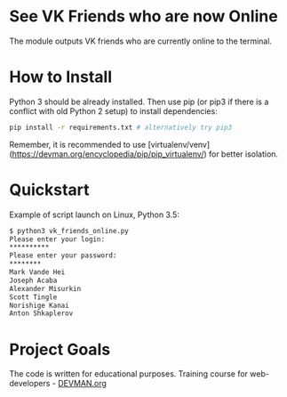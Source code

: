 # See VK Friends who are now Online

The module outputs VK friends who are currently online to the terminal.

# How to Install

Python 3 should be already installed. Then use pip (or pip3 if there is a conflict with old Python 2 setup) to install dependencies:

```bash
pip install -r requirements.txt # alternatively try pip3
```

Remember, it is recommended to use [virtualenv/venv] (https://devman.org/encyclopedia/pip/pip_virtualenv/) for better isolation.

# Quickstart

Example of script launch on Linux, Python 3.5:
```bash
$ python3 vk_friends_online.py
Please enter your login: 
**********
Please enter your password:
********
Mark Vande Hei
Joseph Acaba
Alexander Misurkin
Scott Tingle
Norishige Kanai
Anton Shkaplerov
```


# Project Goals

The code is written for educational purposes. Training course for web-developers - [DEVMAN.org](https://devman.org)
